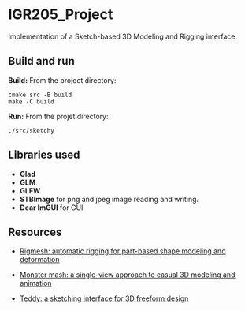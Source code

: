 # IGR205_Project

Implementation of a Sketch-based 3D Modeling and Rigging interface.

## Build and run

**Build:**
From the project directory:
```
cmake src -B build
make -C build
```

**Run:**
From the projet directory:
```
./src/sketchy
```

## Libraries used
* **Glad**
* **GLM**
* **GLFW**
* **STBImage** for png and jpeg image reading and writing.
* **Dear ImGUI** for GUI

## Resources

- [Rigmesh: automatic rigging for part-based shape modeling and
deformation](https://dl.acm.org/doi/pdf/10.1145/2366145.2366217)

- [Monster mash: a single-view approach to casual 3D modeling and
animation](https://dl.acm.org/doi/pdf/10.1145/3414685.3417805)

- [Teddy: a sketching interface for
3D freeform design](https://www.cs.toronto.edu/~jacobson/seminar/igarashi-et-al-1999.pdf)
